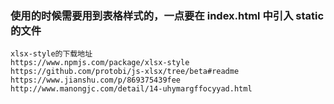### 使用的时候需要用到表格样式的，一点要在 index.html 中引入 static 的文件

  <script src="/static/xlsx/xlsx.full.min.js"></script>

    xlsx-style的下载地址
    https://www.npmjs.com/package/xlsx-style
    https://github.com/protobi/js-xlsx/tree/beta#readme
    https://www.jianshu.com/p/869375439fee
    http://www.manongjc.com/detail/14-uhymargffocyyad.html
